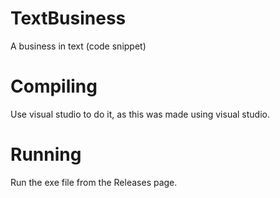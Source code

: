 # TextBusiness
A business in text (code snippet)
# Compiling
Use visual studio to do it, as this was made using visual studio.
# Running
Run the exe file from the Releases page.
